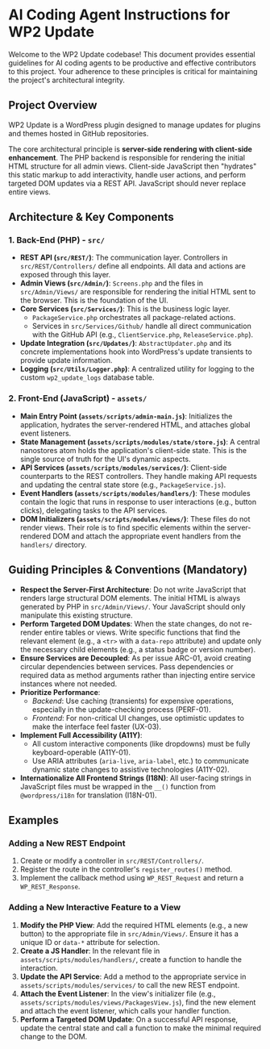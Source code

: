 # AI Coding Agent Instructions for WP2 Update

Welcome to the WP2 Update codebase! This document provides essential guidelines for AI coding agents to be productive and effective contributors to this project. Your adherence to these principles is critical for maintaining the project's architectural integrity.

## Project Overview

WP2 Update is a WordPress plugin designed to manage updates for plugins and themes hosted in GitHub repositories.

The core architectural principle is **server-side rendering with client-side enhancement**. The PHP backend is responsible for rendering the initial HTML structure for all admin views. Client-side JavaScript then "hydrates" this static markup to add interactivity, handle user actions, and perform targeted DOM updates via a REST API. JavaScript should never replace entire views.

## Architecture & Key Components

### 1. Back-End (PHP) - `src/`

- **REST API (`src/REST/`)**: The communication layer. Controllers in `src/REST/Controllers/` define all endpoints. All data and actions are exposed through this layer.
- **Admin Views (`src/Admin/`)**: `Screens.php` and the files in `src/Admin/Views/` are responsible for rendering the initial HTML sent to the browser. This is the foundation of the UI.
- **Core Services (`src/Services/`)**: This is the business logic layer.
  - `PackageService.php` orchestrates all package-related actions.
  - Services in `src/Services/Github/` handle all direct communication with the GitHub API (e.g., `ClientService.php`, `ReleaseService.php`).
- **Update Integration (`src/Updates/`)**: `AbstractUpdater.php` and its concrete implementations hook into WordPress's update transients to provide update information.
- **Logging (`src/Utils/Logger.php`)**: A centralized utility for logging to the custom `wp2_update_logs` database table.

### 2. Front-End (JavaScript) - `assets/`

- **Main Entry Point (`assets/scripts/admin-main.js`)**: Initializes the application, hydrates the server-rendered HTML, and attaches global event listeners.
- **State Management (`assets/scripts/modules/state/store.js`)**: A central nanostores atom holds the application's client-side state. This is the single source of truth for the UI's dynamic aspects.
- **API Services (`assets/scripts/modules/services/`)**: Client-side counterparts to the REST controllers. They handle making API requests and updating the central state store (e.g., `PackageService.js`).
- **Event Handlers (`assets/scripts/modules/handlers/`)**: These modules contain the logic that runs in response to user interactions (e.g., button clicks), delegating tasks to the API services.
- **DOM Initializers (`assets/scripts/modules/views/`)**: These files do not render views. Their role is to find specific elements within the server-rendered DOM and attach the appropriate event handlers from the `handlers/` directory.

## Guiding Principles & Conventions (Mandatory)

- **Respect the Server-First Architecture**: Do not write JavaScript that renders large structural DOM elements. The initial HTML is always generated by PHP in `src/Admin/Views/`. Your JavaScript should only manipulate this existing structure.
- **Perform Targeted DOM Updates**: When the state changes, do not re-render entire tables or views. Write specific functions that find the relevant element (e.g., a `<tr>` with a `data-repo` attribute) and update only the necessary child elements (e.g., a status badge or version number).
- **Ensure Services are Decoupled**: As per issue ARC-01, avoid creating circular dependencies between services. Pass dependencies or required data as method arguments rather than injecting entire service instances where not needed.
- **Prioritize Performance**:
  - *Backend*: Use caching (transients) for expensive operations, especially in the update-checking process (PERF-01).
  - *Frontend*: For non-critical UI changes, use optimistic updates to make the interface feel faster (UX-03).
- **Implement Full Accessibility (A11Y)**:
  - All custom interactive components (like dropdowns) must be fully keyboard-operable (A11Y-01).
  - Use ARIA attributes (`aria-live`, `aria-label`, etc.) to communicate dynamic state changes to assistive technologies (A11Y-02).
- **Internationalize All Frontend Strings (I18N)**: All user-facing strings in JavaScript files must be wrapped in the `__()` function from `@wordpress/i18n` for translation (I18N-01).

## Examples

### Adding a New REST Endpoint

1. Create or modify a controller in `src/REST/Controllers/`.
2. Register the route in the controller's `register_routes()` method.
3. Implement the callback method using `WP_REST_Request` and return a `WP_REST_Response`.

### Adding a New Interactive Feature to a View

1. **Modify the PHP View**: Add the required HTML elements (e.g., a new button) to the appropriate file in `src/Admin/Views/`. Ensure it has a unique ID or `data-*` attribute for selection.
2. **Create a JS Handler**: In the relevant file in `assets/scripts/modules/handlers/`, create a function to handle the interaction.
3. **Update the API Service**: Add a method to the appropriate service in `assets/scripts/modules/services/` to call the new REST endpoint.
4. **Attach the Event Listener**: In the view's initializer file (e.g., `assets/scripts/modules/views/PackagesView.js`), find the new element and attach the event listener, which calls your handler function.
5. **Perform a Targeted DOM Update**: On a successful API response, update the central state and call a function to make the minimal required change to the DOM.
